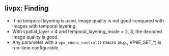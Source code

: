 ## livpx: Finding
* If no temporal layering is used, image quality is not good compared with images with temporal layering.
* With spatial_layer = 4 and temporal_layering_mode = 2, 3, the decoded image quality is good.
* Any parameter with a ```vpx_codec_control()``` macro (e.g., VP9E_SET_*) is run-time configurable.
